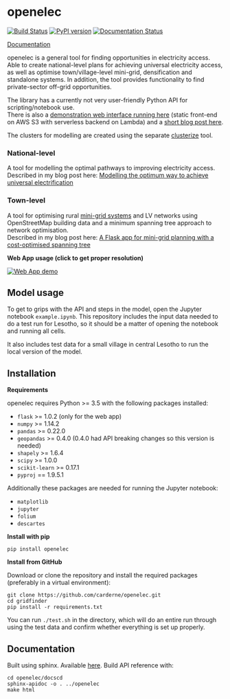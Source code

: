 # openelec
[![Build Status](https://travis-ci.org/carderne/openelec.svg?branch=master)](https://travis-ci.org/carderne/openelec) [![PyPI version](https://badge.fury.io/py/openelec.svg)](https://badge.fury.io/py/openelec) [![Documentation Status](https://readthedocs.org/projects/openelec-docs/badge/?version=latest)](https://openelec-docs.readthedocs.io/en/latest/?badge=latest)

[Documentation](https://openelec-docs.readthedocs.io/en/latest/)

openelec is a general tool for finding opportunities in electricity access. Able to create national-level plans for achieving universal electricity access, as well as optimise town/village-level mini-grid, densification and standalone systems. In addition, the tool provides functionality to find private-sector off-grid opportunities.

The library has a currently not very user-friendly Python API for scripting/notebook use.  
There is also a [demonstration web interface running here](https://openelec.rdrn.me/) (static front-end on AWS S3 with serverless backend on Lambda) and a [short blog post here](https://rdrn.me/electrification-model-openelec/).

The clusters for modelling are created using the separate [clusterize](https://github.com/carderne/clusterize) tool.

### National-level

A tool for modelling the optimal pathways to improving electricity access.  
Described in my blog post here: [Modelling the optimum way to achieve universal electrification](https://rdrn.me/modelling-universal-electrification/)

### Town-level

A tool for optimising rural [mini-grid systems](https://energypedia.info/wiki/Mini_Grids) and LV networks using OpenStreetMap building data and a minimum spanning tree approach to network optimisation.  
Described in my blog post here: [A Flask app for mini-grid planning with a cost-optimised spanning tree](https://rdrn.me/flask-optimize-minigrid/)

**Web App usage (click to get proper resolution)**

[![Web App demo](https://thumbs.gfycat.com/SlimyNarrowFrigatebird-size_restricted.gif)](https://openelec.rdrn.me/index.html#modalVideo)

Model usage
-----------

To get to grips with the API and steps in the model, open the Jupyter notebook `example.ipynb`. This repository  includes the input data needed to do a test run for Lesotho, so it should be a matter of opening the notebook and running all cells.

It also includes test data for a small village in central Lesotho to run the local version of the model.

Installation
------------

**Requirements**

openelec requires Python >= 3.5 with the following packages installed:

- ``flask`` >= 1.0.2 (only for the web app)
- ``numpy`` >= 1.14.2
- ``pandas`` >= 0.22.0
- ``geopandas`` >= 0.4.0 (0.4.0 had API breaking changes so this version is needed)
- ``shapely`` >= 1.6.4
- ``scipy`` >= 1.0.0
- ``scikit-learn`` >= 0.17.1
- ``pyproj`` == 1.9.5.1

Additionally these packages are needed for running the Jupyter notebook:

- ``matplotlib``
- ``jupyter``
- ``folium``
- ``descartes``

**Install with pip**

```
pip install openelec
```

**Install from GitHub**

Download or clone the repository and install the required packages (preferably in a virtual environment):

```
git clone https://github.com/carderne/openelec.git
cd gridfinder
pip install -r requirements.txt
```
You can run ```./test.sh``` in the directory, which will do an entire run through using the test data and confirm whether everything is set up properly.

Documentation
-------------

Built using sphinx. Available [here](https://openelec-docs.readthedocs.io/en/latest/). Build API reference with:

```
cd openelec/docscd
sphinx-apidoc -o . ../openelec
make html
```

